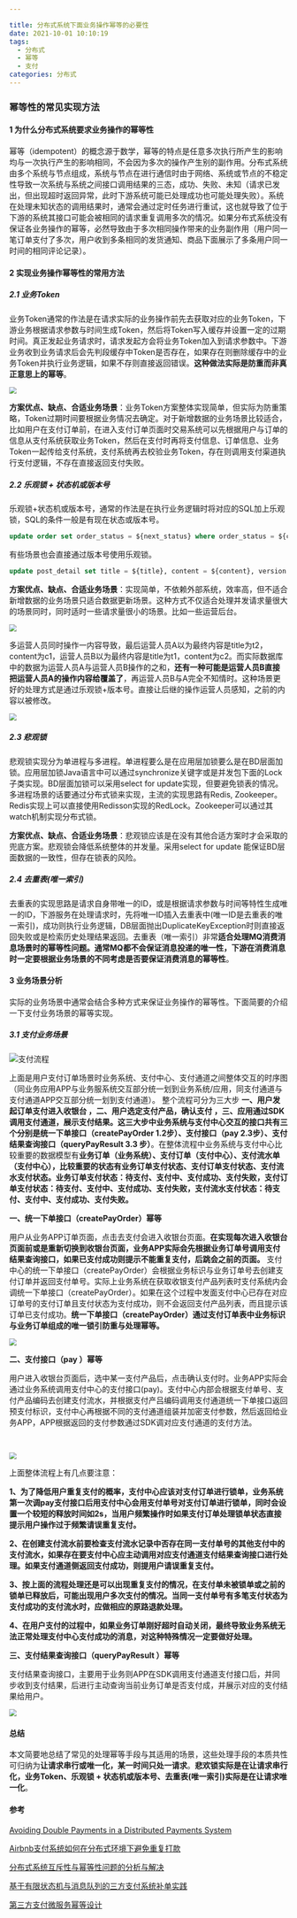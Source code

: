 ```yaml
---

title: 分布式系统下面业务操作幂等的必要性
date: 2021-10-01 10:10:19
tags:
  - 分布式
  - 幂等
  - 支付
categories: 分布式
---
```


### 幂等性的常见实现方法

#### 1 为什么分布式系统要求业务操作的幂等性

幂等（idempotent）的概念源于数学，幂等的特点是任意多次执行所产生的影响均与一次执行产生的影响相同，不会因为多次的操作产生别的副作用。分布式系统由多个系统与节点组成，系统与节点在进行通信时由于网络、系统或节点的不稳定性导致一次系统与系统之间接口调用结果的三态，成功、失败、未知（请求已发出，但出现超时返回异常，此时下游系统可能已处理成功也可能处理失败）。系统在处理未知状态的调用结果时，通常会通过定时任务进行重试，这也就导致了位于下游的系统其接口可能会被相同的请求重复调用多次的情况。如果分布式系统没有保证各业务操作的幂等，必然导致由于多次相同操作带来的业务副作用（用户同一笔订单支付了多次，用户收到多条相同的发货通知、商品下面展示了多条用户同一时间的相同评论记录）。

#### 2 实现业务操作幂等性的常用方法

##### 2.1 业务Token

​		业务Token通常的作法是在请求实际的业务操作前先去获取对应的业务Token，下游业务根据请求参数与时间生成Token，然后将Token写入缓存并设置一定的过期时间。真正发起业务请求时，请求发起方会将业务Token加入到请求参数中。下游业务收到业务请求后会先判段缓存中Token是否存在，如果存在则删除缓存中的业务Token并执行业务逻辑，如果不存则直接返回错误。**这种做法实际是防重而非真正意思上的幂等**。

<img src="https://gitee.com/0909/blog/raw/master/img/幂等.png" style="zoom:80%;" />

​		**方案优点、缺点、合适业务场景**：业务Token方案整体实现简单，但实际为防重策略，Token过期时间要根据业务情况去确定。对于新增数据的业务场景比较适合，比如用户在支付订单前，在进入支付订单页面时交易系统可以先根据用户与订单的信息从支付系统获取业务Token，然后在支付时再将支付信息、订单信息、业务Token一起传给支付系统，支付系统再去校验业务Token，存在则调用支付渠道执行支付逻辑，不存在直接返回支付失败。

##### 2.2 乐观锁 + 状态机或版本号

​		乐观锁+状态机或版本号，通常的作法是在执行业务逻辑时将对应的SQL加上乐观锁，SQL的条件一般是有现在状态或版本号。

```sql
update order set order_status = ${next_status} where order_status = ${current_status};
```

有些场景也会直接通过版本号使用乐观锁。

```sql
update post_detail set title = ${title}, content = ${content}, version = ${current_version} + 1 where version = ${current_version};
```

​		**方案优点、缺点、合适业务场景**：实现简单，不依赖外部系统，效率高，但不适合新增数据的业务场景只适合数据更新场景。这种方式不仅适合处理并发请求量很大的场景同时，同时适时一些请求量很小的场景。比如一些运营后台。

<img src="https://gitee.com/0909/blog/raw/master/img/version.png" style="zoom:80%;" />

​		多运营人员同时操作一内容导致，最后运营人员A以为最终内容是title为t2，content为c1，运营人员B以为最终内容是title为t1，content为c2。而实际数据库中的数据为运营人员A与运营人员B操作的之和，**还有一种可能是运营人员B直接把运营人员A的操作内容给覆盖了**，再运营人员B与A完全不知情时。这种场景更好的处理方式是通过乐观锁+版本号。直接让后继的操作运营人员感知，之前的内容以被修改。

<img src="https://gitee.com/0909/blog/raw/master/img/fail_with_version.png" style="zoom:80%;" />



##### 2.3 悲观锁

​		悲观锁实现分为单进程与多进程。单进程要么是在应用层加锁要么是在BD层面加锁。应用层加锁Java语言中可以通过synchronize关键字或是并发包下面的Lock子类实现。BD层面加锁可以采用select for update实现，但要避免锁表的情况。多进程场景的话要通过分布式锁来实现，主流的实现思路有Redis,  Zookeeper。Redis实现上可以直接使用Redisson实现的RedLock。Zookeeper可以通过其watch机制实现分布式锁。

​		**方案优点、缺点、合适业务场景**：悲观锁应该是在没有其他合适方案时才会采取的兜底方案。悲观锁会降低系统整体的并发量。采用select for update 能保证BD层面数据的一致性，但存在锁表的风险。					

##### 2.4 去重表(唯一索引)

​		去重表的实现思路是请求自身带唯一的ID，或是根据请求参数与时间等特性生成唯一的ID，下游服务在处理请求时，先将唯一ID插入去重表中(唯一ID是去重表的唯一索引)，成功则执行业务逻辑，DB层面抛出DuplicateKeyException时则直接返回失败或是检索历史处理结果返回。去重表（唯一索引）非常**适合处理MQ消费消息场景时的幂等性问题。通常MQ都不会保证消息投递的唯一性，下游在消费消息时一定要根据业务场景的不同考虑是否要保证消费消息的幂等性**。

#### 3 业务场景分析

​		实际的业务场景中通常会结合多种方式来保证业务操作的幂等性。下面简要的介绍一下支付业务场景的幂等实现。

##### 3.1 支付业务场景

![支付流程](https://gitee.com/0909/blog/raw/master/img/支付流程梳理.png)

​		上面是用户支付订单场景时业务系统、支付中心、支付通道之间整体交互的时序图（同业务应用APP与业务服系统交互部分统一划到业务系统/应用，同支付通道与支付通道APP交互部分统一划到支付通道）。 整个流程可分为三大步 **一、用户发起订单支付进入收银台 ，二、用户选定支付产品，确认支付 ，三、应用通过SDK调用支付通道，展示支付结果。**这三大步中业务系统与支付中心交互的接口共有三个分别是**统一下单接口（createPayOrder 1.2步）、支付接口（pay 2.3步）、支付结果查询接口（queryPayResult 3.3 步）**。在整体流程中业务系统与支付中心比较重要的数据模型有**业务订单（业务系统）、支付订单（支付中心）、支付流水单（支付中心），比较重要的状态有业务订单支付状态、支付订单支付状态、支付流水支付状态。业务订单支付状态：待支付、支付中、支付成功、支付失败，支付订单支付状态：待支付、支付中、支付成功、支付失败，支付流水支付状态：待支付、支付中、支付成功、支付失败。**

**一、统一下单接口（createPayOrder）幂等**

​	   用户从业务APP订单页面，点击去支付会进入收银台页面。**在实现每次进入收银台页面前或是重新切换到收银台页面，业务APP实际会先根据业务订单号调用支付结果查询接口，如果已支付成功则提示不能重复支付，后跳会之前的页面。** 支付中心的统一下单接口（createPayOrder）会根据业务标识与业务订单号去创建支付订单并返回支付单号。实际上业务系统在获取收银支付产品列表时支付系统内会调统一下单接口（createPayOrder）。如果在这个过程中发面支付中心已存在对应订单号的支付订单且支付状态为支付成功，则不会返回支付产品列表，而且提示该订单已支付成功。**统一下单接口（createPayOrder）通过支付订单表中业务标识与业务订单组成的唯一锁引防重与处理幂等。**

<img src="https://gitee.com/0909/blog/raw/master/img/支付统一下单幂等.png" style="zoom:80%;" />

**二、支付接口（pay ）幂等**

​		用户进入收银台页面后，选中某一支付产品后，点击确认支付时。业务APP实际会通过业务系统调用支付中心的支付接口(pay)。支付中心内部会根据支付单号、支付产品编码去创建支付流水，并根据支付产吕编码调用支付通道统一下单接口返回预支付标识，支付中心再根据不同的支付通道组装并加密支付参数，然后返回给业务APP，APP根据返回的支付参数通过SDK调对应支付通道的支付方法。

​		

<img src="https://gitee.com/0909/blog/raw/master/img/支付接口幂等.png" style="zoom:80%;" />

上面整体流程上有几点要注意：

​		**1、为了降低用户重复支付的概率，支付中心应该对支付订单进行锁单，业务系统第一次调pay支付接口后用支付中心会用支付单号对支付订单进行锁单，同时会设置一个较短的释放时间如2s，当用户频繁操作时如果支付订单处理锁单状态直接提示用户操作过于频繁请误重复支付。**

​		**2、在创建支付流水前要检查支付流水记录中否存在同一支付单号的其他支付中的支付流水，如果存在要支付中心应主动调用对应支付通道支付结果查询接口进行处理。如果支付通道侧返回支付成功，则提用户请误重复支付。**

​		**3、按上面的流程处理还是可以出现重复支付的情况，在支付单未被锁单或之前的锁单已释放后，可能出现用户多次支付的情况。当同一支付单号有多笔支付状态为支付成功的支付流水时，应做相应的原路退款处理。**

​		**4、在用户支付的过程中，如果业务订单刚好超时自动关闭，最终导致业务系统无法正常处理支付中心支付成功的消息，对这种特殊情况一定要做好处理。**

**三、支付结果查询接口（queryPayResult ）幂等**

​		支付结果查询接口，主要用于业务则APP在SDK调用支付通道支付接口后，并同步收到支付结果，后进行主动查询当前业务订单是否支付成，并展示对应的支付结果给用户。

<img src="https://gitee.com/0909/blog/raw/master/img/支付结果查询接口幂等.png" style="zoom:80%;" />

#### 总结

​		本文简要地总结了常见的处理幂等手段与其适用的场景，这些处理手段的本质共性可归纳为**让请求串行或唯一化，某一时间只处一请求**。**悲欢锁实际是在让请求串行化，业务Token、乐观锁 + 状态机或版本号、去重表(唯一索引)实际是在让请求唯一化**。

#### 参考

[Avoiding Double Payments in a Distributed Payments System](https://it.deepinmind.com/distributed/2019/06/30/avoiding-double-payments-in-a-distributed-payments-system.html)

[Airbnb支付系统如何在分布式环境下避免重复打款](https://www.codenong.com/js93dfce882bf5/)

[分布式系统互斥性与幂等性问题的分析与解决](https://tech.meituan.com/2016/09/29/distributed-system-mutually-exclusive-idempotence-cerberus-gtis.html)

[基于有限状态机与消息队列的三方支付系统补单实践](https://mp.weixin.qq.com/s/9Z-N3cfWu7oMVJsTDkbb-Q)

[第三方支付微服务幂等设计](https://www.jianshu.com/p/2c8cf162cf62)
